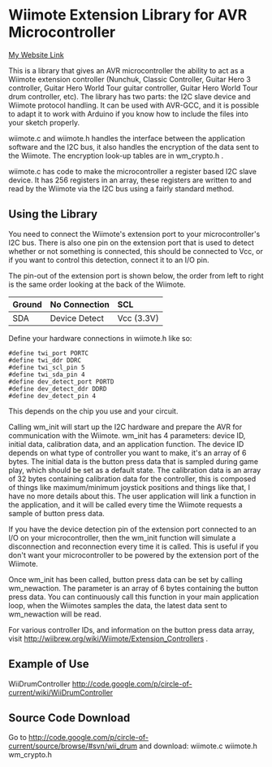 # Wiimote Extension Library for AVR Microcontroller #

[My Website Link](http://frank.circleofcurrent.com/wiiextensionlib.php)

This is a library that gives an AVR microcontroller the ability to act as a Wiimote extension controller (Nunchuk, Classic Controller, Guitar Hero 3 controller, Guitar Hero World Tour guitar controller, Guitar Hero World Tour drum controller, etc). The library has two parts: the I2C slave device and Wiimote protocol handling. It can be used with AVR-GCC, and it is possible to adapt it to work with Arduino if you know how to include the files into your sketch properly.

wiimote.c and wiimote.h handles the interface between the application software and the I2C bus, it also handles the encryption of the data sent to the Wiimote. The encryption look-up tables are in wm\_crypto.h .

wiimote.c has code to make the microcontroller a register based I2C slave device. It has 256 registers in an array, these registers are written to and read by the Wiimote via the I2C bus using a fairly standard method.

## Using the Library ##

You need to connect the Wiimote's extension port to your microcontroller's I2C bus. There is also one pin on the extension port that is used to detect whether or not something is connected, this should be connected to Vcc, or if you want to control this detection, connect it to an I/O pin.

The pin-out of the extension port is shown below, the order from left to right is the same order looking at the back of the Wiimote.

| Ground | No Connection | SCL |
|:-------|:--------------|:----|
| SDA | Device Detect | Vcc (3.3V) |

Define your hardware connections in wiimote.h like so:

```
#define twi_port PORTC
#define twi_ddr DDRC
#define twi_scl_pin 5
#define twi_sda_pin 4
#define dev_detect_port PORTD
#define dev_detect_ddr DDRD
#define dev_detect_pin 4
```

This depends on the chip you use and your circuit.

Calling wm\_init will start up the I2C hardware and prepare the AVR for communication with the Wiimote. wm\_init has 4 parameters: device ID, initial data, calibration data, and an application function. The device ID depends on what type of controller you want to make, it's an array of 6 bytes. The initial data is the button press data that is sampled during game play, which should be set as a default state. The calibration data is an array of 32 bytes containing calibration data for the controller, this is composed of things like maximum/minimum joystick positions and things like that, I have no more details about this. The user application will link a function in the application, and it will be called every time the Wiimote requests a sample of button press data.

If you have the device detection pin of the extension port connected to an I/O on your microcontroller, then the wm\_init function will simulate a disconnection and reconnection every time it is called. This is useful if you don't want your microcontroller to be powered by the extension port of the Wiimote.

Once wm\_init has been called, button press data can be set by calling wm\_newaction. The parameter is an array of 6 bytes containing the button press data. You can continuously call this function in your main application loop, when the Wiimotes samples the data, the latest data sent to wm\_newaction will be read.

For various controller IDs, and information on the button press data array, visit http://wiibrew.org/wiki/Wiimote/Extension_Controllers .

## Example of Use ##

WiiDrumController
http://code.google.com/p/circle-of-current/wiki/WiiDrumController

## Source Code Download ##

Go to http://code.google.com/p/circle-of-current/source/browse/#svn/wii_drum and download:
wiimote.c
wiimote.h
wm\_crypto.h